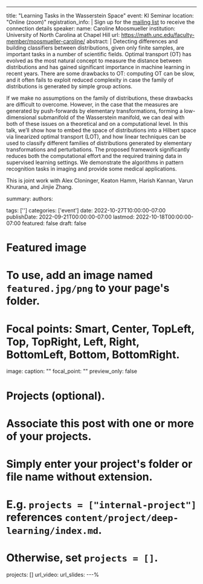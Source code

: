 ---
title: "Learning Tasks in the Wasserstein Space"
event: KI Seminar
location: "Online (zoom)"
registration_info: |
  Sign up for the [mailing list](https://math.us8.list-manage.com/subscribe/post?u=c9cc3beec9fa57d7299ac161c&id=845fe9abdc) to receive the connection details
speaker:
  name: Caroline Moosmueller
  institution: University of North Carolina at Chapel Hill
  url: https://math.unc.edu/faculty-member/moosmueller-caroline/
abstract: |
  Detecting differences and building classifiers between distributions, 
  given only finite samples, are important tasks in a number of scientific 
  fields. Optimal transport (OT) has evolved as the most natural concept to
  measure the distance between distributions and has gained significant 
  importance in machine learning in recent years. There are some drawbacks 
  to OT: computing OT can be slow, and it often fails to exploit reduced 
  complexity in case the family of distributions is generated by simple group 
  actions.

  If we make no assumptions on the family of distributions, these drawbacks are 
  difficult to overcome. However, in the case that the measures are generated 
  by push-forwards by elementary transformations, forming a low-dimensional 
  submanifold of the Wasserstein manifold, we can deal with both of these issues 
  on a theoretical and on a computational level. In this talk, we’ll show how to 
  embed the space of distributions into a Hilbert space via linearized optimal 
  transport (LOT), and how linear techniques can be used to classify different 
  families of distributions generated by elementary transformations and perturbations. 
  The proposed framework significantly reduces both the computational effort and
  the required training data in supervised learning settings. We demonstrate the
  algorithms in pattern recognition tasks in imaging and provide some medical applications.

  This is joint work with Alex Cloninger, Keaton Hamm, Harish Kannan, Varun Khurana, 
  and Jinjie Zhang.

summary:
authors:

tags: ['']
categories: ['event']
date: 2022-10-27T10:00:00-07:00
publishDate: 2022-09-21T00:00:00-07:00
lastmod: 2022-10-18T00:00:00-07:00
featured: false
draft: false

# Featured image
# To use, add an image named `featured.jpg/png` to your page's folder.
# Focal points: Smart, Center, TopLeft, Top, TopRight, Left, Right, BottomLeft, Bottom, BottomRight.
image:
  caption: ""
  focal_point: ""
  preview_only: false

# Projects (optional).
#   Associate this post with one or more of your projects.
#   Simply enter your project's folder or file name without extension.
#   E.g. `projects = ["internal-project"]` references `content/project/deep-learning/index.md`.
#   Otherwise, set `projects = []`.
projects: []
url_video:
url_slides:
---%  
